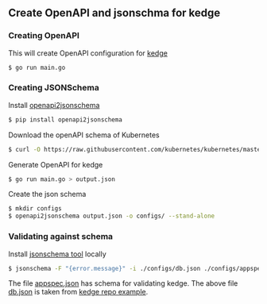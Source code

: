 ## Create OpenAPI and jsonschma for kedge

### Creating OpenAPI

This will create OpenAPI configuration for [kedge](https://github.com/kedgeproject/kedge)

```bash
$ go run main.go
```

### Creating JSONSchema

Install [openapi2jsonschema](https://github.com/garethr/openapi2jsonschema)

```bash
$ pip install openapi2jsonschema
```

Download the openAPI schema of Kubernetes

```bash
$ curl -O https://raw.githubusercontent.com/kubernetes/kubernetes/master/api/openapi-spec/swagger.json
```

Generate OpenAPI for kedge

```bash
$ go run main.go > output.json
```

Create the json schema

```bash
$ mkdir configs
$ openapi2jsonschema output.json -o configs/ --stand-alone
```

### Validating against schema

Install [jsonschema tool](https://github.com/Julian/jsonschema) locally

```bash
$ jsonschema -F "{error.message}" -i ./configs/db.json ./configs/appspec.json 
```

The file [appspec.json](./configs/appspec.json) has schema for validating kedge.
The above file [db.json](./configs/db.json) is taken from [kedge repo example](https://github.com/kedgeproject/kedge/blob/master/examples/envFrom/db.yaml).
